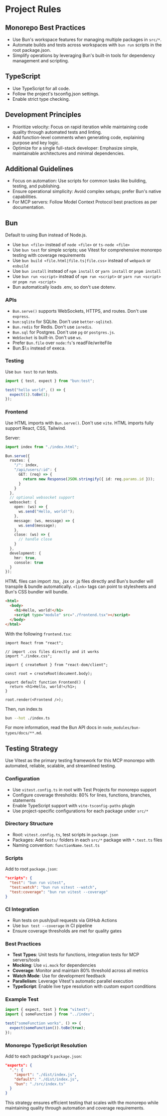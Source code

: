 # Project Rules

## Monorepo Best Practices

- Use Bun's workspace features for managing multiple packages in `src/*`.
- Automate builds and tests across workspaces with `bun run` scripts in the root
  package.json.
- Simplify operations by leveraging Bun's built-in tools for dependency
  management and scripting.

## TypeScript

- Use TypeScript for all code.
- Follow the project's tsconfig.json settings.
- Enable strict type checking.

## Development Principles

- Prioritize velocity: Focus on rapid iteration while maintaining code quality
  through automated tests and linting.
- Add function-level comments when generating code, explaining purpose and key
  logic.
- Optimize for a single full-stack developer: Emphasize simple, maintainable
  architectures and minimal dependencies.

## Additional Guidelines

- Focus on automation: Use scripts for common tasks like building, testing, and
  publishing.
- Ensure operational simplicity: Avoid complex setups; prefer Bun's native
  capabilities.
- For MCP servers: Follow Model Context Protocol best practices as per
  documentation.

## Bun

Default to using Bun instead of Node.js.

- Use `bun <file>` instead of `node <file>` or `ts-node <file>`
- Use `bun test` for simple scripts; use Vitest for comprehensive monorepo
  testing with coverage requirements
- Use `bun build <file.html|file.ts|file.css>` instead of `webpack` or `esbuild`
- Use `bun install` instead of `npm install` or `yarn install` or `pnpm install`
- Use `bun run <script>` instead of `npm run <script>` or `yarn run <script>` or
  `pnpm run <script>`
- Bun automatically loads .env, so don't use dotenv.

### APIs

- `Bun.serve()` supports WebSockets, HTTPS, and routes. Don't use `express`.
- `bun:sqlite` for SQLite. Don't use `better-sqlite3`.
- `Bun.redis` for Redis. Don't use `ioredis`.
- `Bun.sql` for Postgres. Don't use `pg` or `postgres.js`.
- `WebSocket` is built-in. Don't use `ws`.
- Prefer `Bun.file` over `node:fs`'s readFile/writeFile
- Bun.$`ls` instead of execa.

### Testing

Use `bun test` to run tests.

```ts
import { test, expect } from "bun:test";

test("hello world", () => {
  expect(1).toBe(1);
});
```

### Frontend

Use HTML imports with `Bun.serve()`. Don't use `vite`. HTML imports fully
support React, CSS, Tailwind.

Server:

```ts
import index from "./index.html";

Bun.serve({
  routes: {
    "/": index,
    "/api/users/:id": {
      GET: (req) => {
        return new Response(JSON.stringify({ id: req.params.id }));
      }
    }
  },
  // optional websocket support
  websocket: {
    open: (ws) => {
      ws.send("Hello, world!");
    },
    message: (ws, message) => {
      ws.send(message);
    },
    close: (ws) => {
      // handle close
    }
  },
  development: {
    hmr: true,
    console: true
  }
});
```

HTML files can import .tsx, .jsx or .js files directly and Bun's bundler will
transpile & bundle automatically. `<link>` tags can point to stylesheets and
Bun's CSS bundler will bundle.

```html
<html>
  <body>
    <h1>Hello, world!</h1>
    <script type="module" src="./frontend.tsx"></script>
  </body>
</html>
```

With the following `frontend.tsx`:

```tsx
import React from "react";

// import .css files directly and it works
import "./index.css";

import { createRoot } from "react-dom/client";

const root = createRoot(document.body);

export default function Frontend() {
  return <h1>Hello, world!</h1>;
}

root.render(<Frontend />);
```

Then, run index.ts

```sh
bun --hot ./index.ts
```

For more information, read the Bun API docs in
`node_modules/bun-types/docs/**.md`.

## Testing Strategy

Use Vitest as the primary testing framework for this MCP monorepo with
automated, reliable, scalable, and streamlined testing.

### Configuration

- Use `vitest.config.ts` in root with Test Projects for monorepo support
- Configure coverage thresholds: 80% for lines, functions, branches, statements
- Enable TypeScript support with `vite-tsconfig-paths` plugin
- Use project-specific configurations for each package under `src/*`

### Directory Structure

- Root: `vitest.config.ts`, test scripts in `package.json`
- Packages: Add `tests/` folders in each `src/*` package with `*.test.ts` files
- Naming convention: `functionName.test.ts`

### Scripts

Add to root `package.json`:

```json
"scripts": {
  "test": "bun run vitest",
  "test:watch": "bun run vitest --watch",
  "test:coverage": "bun run vitest --coverage"
}
```

### CI Integration

- Run tests on push/pull requests via GitHub Actions
- Use `bun test --coverage` in CI pipeline
- Ensure coverage thresholds are met for quality gates

### Best Practices

- **Test Types**: Unit tests for functions, integration tests for MCP
  servers/tools
- **Mocking**: Use `vi.mock` for dependencies
- **Coverage**: Monitor and maintain 80% threshold across all metrics
- **Watch Mode**: Use for development feedback
- **Parallelism**: Leverage Vitest's automatic parallel execution
- **TypeScript**: Enable live type resolution with custom export conditions

### Example Test

```ts
import { expect, test } from "vitest";
import { someFunction } from "../index";

test("someFunction works", () => {
  expect(someFunction()).toBe(true);
});
```

### Monorepo TypeScript Resolution

Add to each package's `package.json`:

```json
"exports": {
  ".": {
    "import": "./dist/index.js",
    "default": "./dist/index.js",
    "bun": "./src/index.ts"
  }
}
```

This strategy ensures efficient testing that scales with the monorepo while
maintaining quality through automation and coverage requirements.
